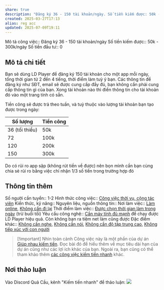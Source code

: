 ```yaml
---
share: true
description: "Đăng ký 36 - 150 tài khoản/ngày. Số tiền kiếm được: 50k - 300k/ngày"
created: 2025-03-27T17:13
alias: reg acc
updated: 2025-07-09T19:11
---
```

Mô tả công việc:: Đăng ký 36 - 150 tài khoản/ngày
Số tiền kiếm được:: 50k - 300k/ngày
Số tiền đầu tư:: 0

## Mô tả chi tiết
Bạn sẽ dùng LD Player để đăng ký 150 tài khoản cho một app mỗi ngày, tổng thời gian từ 2 đến 4 tiếng, thời điểm làm tuỳ ý bạn. Các thông tin để đăng ký như SĐT, email sẽ được cung cấp đầy đủ, bạn không cần phải cung cấp thông tin gì của bạn. Xong tài khoản nào thì điền thông tin cho tài khoản đó vào một trang tính có sẵn. 

Tiền công sẽ được trả theo tuần, và tuỳ thuộc vào lượng tài khoản bạn tạo được trong ngày:

| Số lượng       | Tiền công |
| -------------- | --------- |
| 36 (tối thiểu) | 50k       |
| 72             | 100k      |
| 120            | 200k      |
| 150            | 300k      |

Do có rủi ro app sập (không rút tiền về được) nên bọn mình cần bạn cùng chia sẻ rủi ro bằng việc chỉ nhận 1/3 số tiền trong trường hợp đó

## Thông tin thêm
Số người cần tuyển:: 1-2
Hình thức công việc:: [Công việc thời vụ, cộng tác viên](../index.md)
Kiến thức, kỹ năng::
Nguyên liệu, nguồn thông tin::
Nơi làm việc:: [Làm online](../../../%C4%90%E1%BA%B7c%20%C4%91i%E1%BB%83m%20c%C3%B4ng%20vi%E1%BB%87c/N%C6%A1i%20l%C3%A0m%20vi%E1%BB%87c/L%C3%A0m%20tr%E1%BB%B1c%20tuy%E1%BA%BFn.md), [Không cần đi lại](../../../%C4%90%E1%BA%B7c%20%C4%91i%E1%BB%83m%20c%C3%B4ng%20vi%E1%BB%87c/N%C6%A1i%20l%C3%A0m%20vi%E1%BB%87c/Kh%C3%B4ng%20c%E1%BA%A7n%20%C4%91i%20l%E1%BA%A1i.md)
Thời điểm làm việc:: [Được chọn thời gian làm trong ngày](../../../%C4%90%E1%BA%B7c%20%C4%91i%E1%BB%83m%20c%C3%B4ng%20vi%E1%BB%87c/Th%E1%BB%9Di%20%C4%91i%E1%BB%83m%20l%C3%A0m%20vi%E1%BB%87c/%C4%90%C6%B0%E1%BB%A3c%20ch%E1%BB%8Dn%20th%E1%BB%9Di%20gian%20l%C3%A0m%20trong%20ng%C3%A0y.md) (trừ buổi tối) 
Yêu cầu công nghệ:: [Cần máy tính đủ mạnh](../../../%C4%90%E1%BA%B7c%20%C4%91i%E1%BB%83m%20c%C3%B4ng%20vi%E1%BB%87c/Y%C3%AAu%20c%E1%BA%A7u%20c%C3%B4ng%20ngh%E1%BB%87/C%E1%BA%A7n%20m%C3%A1y%20t%C3%ADnh%20%C4%91%E1%BB%A7%20m%E1%BA%A1nh.md) để chạy được LD Player hiệu quả. Còn không bạn ra tiệm net làm cũng được
Đặc điểm khác:: [Không cần nghe](../../../%C4%90%E1%BA%B7c%20%C4%91i%E1%BB%83m%20c%C3%B4ng%20vi%E1%BB%87c/%C4%90%E1%BA%B7c%20%C4%91i%E1%BB%83m%20kh%C3%A1c/Kh%C3%B4ng%20c%E1%BA%A7n%20nghe.md), [Không cần nói](../../../%C4%90%E1%BA%B7c%20%C4%91i%E1%BB%83m%20c%C3%B4ng%20vi%E1%BB%87c/%C4%90%E1%BA%B7c%20%C4%91i%E1%BB%83m%20kh%C3%A1c/Kh%C3%B4ng%20c%E1%BA%A7n%20n%C3%B3i.md), [Không cần độ tập trung cao](../../../%C4%90%E1%BA%B7c%20%C4%91i%E1%BB%83m%20c%C3%B4ng%20vi%E1%BB%87c/%C4%90%E1%BA%B7c%20%C4%91i%E1%BB%83m%20kh%C3%A1c/Kh%C3%B4ng%20c%E1%BA%A7n%20%C4%91%E1%BB%99%20t%E1%BA%ADp%20trung%20cao.md), [Không tiếp xúc với con người](../../../%C4%90%E1%BA%B7c%20%C4%91i%E1%BB%83m%20c%C3%B4ng%20vi%E1%BB%87c/%C4%90%E1%BA%B7c%20%C4%91i%E1%BB%83m%20kh%C3%A1c/Kh%C3%B4ng%20ti%E1%BA%BFp%20x%C3%BAc%20v%E1%BB%9Bi%20con%20ng%C6%B0%E1%BB%9Di.md)

> [!important] Nhìn toàn cảnh
> Công việc này là một phần của dự án [Giúp nhau kiếm tiền](../../../../../%F0%9F%93%90D%E1%BB%B1%20%C3%A1n/Gi%C3%BAp%20nhau%20ki%E1%BA%BFm%20ti%E1%BB%81n/index.md). Đọc bài đó để hiểu thêm về mục tiêu dài hạn của dự án cũng như các lợi ích khác của bạn. Ngoài ra, bạn cũng có thể tham khảo thêm [các công việc kiếm tiền nhanh](../index.md) khác. 

## Nơi thảo luận
Vào Discord Quả Cầu, kênh "Kiếm tiền nhanh" để thảo luận:
![](https://i.imgur.com/PffcLkI.png)